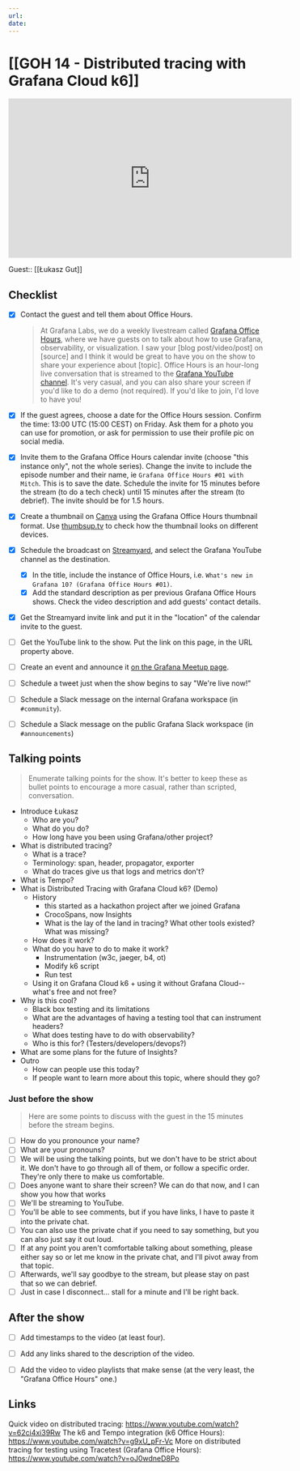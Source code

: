 ```yaml
---
url:
date: 
---
```

# [[GOH 14 - Distributed tracing with Grafana Cloud k6]]

<iframe width="560" height="315" src="https://www.youtube.com/embed/" title="YouTube video player" frameborder="0" allow="accelerometer; autoplay; clipboard-write; encrypted-media; gyroscope; picture-in-picture" allowfullscreen></iframe>

Guest:: [[Łukasz Gut]]

## Checklist

- [x] Contact the guest and tell them about Office Hours.
	> At Grafana Labs, we do a weekly livestream called [Grafana Office Hours](https://www.youtube.com/watch?v=uk7NoagbJ28&list=PLDGkOdUX1Ujrrse-cdj20RRah9hyHdxBu), where we have guests on to talk about how to use Grafana, observability, or visualization. I saw your [blog post/video/post] on [source] and I think it would be great to have you on the show to share your experience about [topic].
	Office Hours is an hour-long live conversation that is streamed to the [Grafana YouTube channel](https://youtube.com/@grafana). It's very casual, and you can also share your screen if you'd like to do a demo (not required). If you'd like to join, I'd love to have you! 
- [x] If the guest agrees, choose a date for the Office Hours session. Confirm the time: 13:00 UTC (15:00 CEST) on Friday. Ask them for a photo you can use for promotion, or ask for permission to use their profile pic on social media.
- [x] Invite them to the Grafana Office Hours calendar invite (choose "this instance only", not the whole series). Change the invite to include the episode number and their name, ie `Grafana Office Hours #01 with Mitch`. This is to save the date. Schedule the invite for 15 minutes before the stream (to do a tech check) until 15 minutes after the stream (to debrief). The invite should be for 1.5 hours.
- [x] Create a thumbnail on [Canva](https://canva.com) using the Grafana Office Hours thumbnail format. Use [thumbsup.tv](https://thumbsup.tv) to check how the thumbnail looks on different devices.
- [x] Schedule the broadcast on [Streamyard](https://streamyard.com), and select the Grafana YouTube channel as the destination.
	- [x] In the title, include the instance of Office Hours, i.e. `What's new in Grafana 10? (Grafana Office Hours #01)`.
	- [x] Add the standard description as per previous Grafana Office Hours shows. Check the video description and add guests' contact details.
- [x] Get the Streamyard invite link and put it in the "location" of the calendar invite to the guest.
- [ ] Get the YouTube link to the show. Put the link on this page, in the URL property above.
- [ ] Create an event and announce it [on the Grafana Meetup page](https://www.meetup.com/grafana-friends-virtual-meetup-group/).
- [ ] Schedule a tweet just when the show begins to say "We're live now!"
- [ ] Schedule a Slack message on the internal Grafana workspace (in `#community`).
- [ ] Schedule a Slack message on the public Grafana Slack workspace (in `#announcements`)


## Talking points

> Enumerate talking points for the show. It's better to keep these as bullet points to encourage a more casual, rather than scripted, conversation.

- Introduce Łukasz
	- Who are you?
	- What do you do?
	- How long have you been using Grafana/other project?
- What is distributed tracing?
	- What is a trace?
	- Terminology: span, header, propagator, exporter
	- What do traces give us that logs and metrics don't?
- What is Tempo?
- What is Distributed Tracing with Grafana Cloud k6? (Demo)
	- History
		- this started as a hackathon project after we joined Grafana
		- CrocoSpans, now Insights
		- What is the lay of the land in tracing? What other tools existed? What was missing?
	- How does it work?
	- What do you have to do to make it work?
		- Instrumentation (w3c, jaeger, b4, ot)
		- Modify k6 script
		- Run test
	- Using it on Grafana Cloud k6 + using it without Grafana Cloud-- what's free and not free?
- Why is this cool?
	- Black box testing and its limitations
	- What are the advantages of having a testing tool that can instrument headers?
	- What does testing have to do with observability?
	- Who is this for? (Testers/developers/devops?)
- What are some plans for the future of Insights?
- Outro
	- How can people use this today?
	- If people want to learn more about this topic, where should they go?


### Just before the show

> Here are some points to discuss with the guest in the 15 minutes before the stream begins.

- [ ] How do you pronounce your name?
- [ ] What are your pronouns?
- [ ] We will be using the talking points, but we don't have to be strict about it. We don't have to go through all of them, or follow a specific order. They're only there to make us comfortable.
- [ ] Does anyone want to share their screen? We can do that now, and I can show you how that works
- [ ] We'll be streaming to YouTube.
- [ ] You'll be able to see comments, but if you have links, I have to paste it into the private chat.
- [ ] You can also use the private chat if you need to say something, but you can also just say it out loud.
- [ ] If at any point you aren't comfortable talking about something, please either say so or let me know in the private chat, and I'll pivot away from that topic.
- [ ] Afterwards, we'll say goodbye to the stream, but please stay on past that so we can debrief.
- [ ] Just in case I disconnect... stall for a minute and I'll be right back.

## After the show

- [ ] Add timestamps to the video (at least four).
- [ ] Add any links shared to the description of the video.
- [ ] Add the video to video playlists that make sense (at the very least, the "Grafana Office Hours" one.)


## Links

Quick video on distributed tracing: https://www.youtube.com/watch?v=62ci4xi39Rw
The k6 and Tempo integration (k6 Office Hours): https://www.youtube.com/watch?v=g9xU_pFr-Vc
More on distributed tracing for testing using Tracetest (Grafana Office Hours): https://www.youtube.com/watch?v=oJ0wdneD8Po